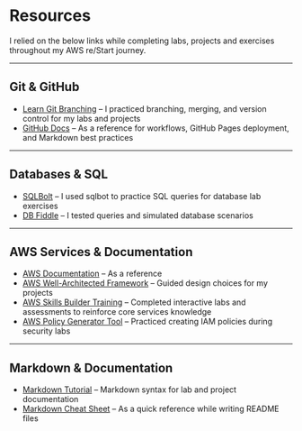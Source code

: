 # Resources

I relied on the below links while completing labs, projects and exercises throughout my AWS re/Start journey.

---

## Git & GitHub
- [Learn Git Branching](https://learngitbranching.js.org/) – I practiced branching, merging, and version control for my labs and projects  
- [GitHub Docs](https://docs.github.com/en) – As a reference for workflows, GitHub Pages deployment, and Markdown best practices

---

## Databases & SQL
- [SQLBolt](https://sqlbolt.com/) – I used sqlbot to practice SQL queries for database lab exercises  
- [DB Fiddle](https://www.db-fiddle.com/) – I tested queries and simulated database scenarios

---

## AWS Services & Documentation
- [AWS Documentation](https://docs.aws.amazon.com/) – As a reference 
- [AWS Well-Architected Framework](https://aws.amazon.com/architecture/well-architected/) – Guided design choices for my projects  
- [AWS Skills Builder Training](https://explore.skillbuilder.aws/) – Completed interactive labs and assessments to reinforce core services knowledge
- [AWS Policy Generator Tool](https://awspolicygen.s3.amazonaws.com/policygen.html) – Practiced creating IAM policies during security labs

---

## Markdown & Documentation
- [Markdown Tutorial](https://www.markdowntutorial.com/) – Markdown syntax for lab and project documentation  
- [Markdown Cheat Sheet](https://www.markdownguide.org/cheat-sheet/) – As a quick reference while writing README files
